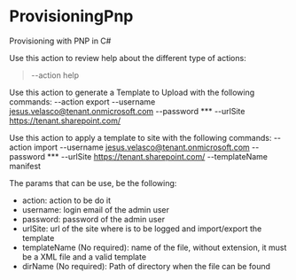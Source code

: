 # ProvisioningPnp
Provisioning with PNP in C#

Use this action to review help about the different type of actions:
> --action help

Use this action to generate a Template to Upload with the following commands:
--action export --username jesus.velasco@tenant.onmicrosoft.com --password *** --urlSite https://tenant.sharepoint.com/

Use this action to apply a template to site with the following commands:
--action import --username jesus.velasco@tenant.onmicrosoft.com --password *** --urlSite https://tenant.sharepoint.com/ --templateName manifest


The params that can be use, be the following:
 - action: action to be do it
 - username: login email of the admin user
 - password: password of the admin user
 - urlSite: url of the site where is to be logged and import/export the template
 - templateName (No required): name of the file, without extension, it must be a XML file and a valid template
 - dirName (No required): Path of directory when the file can be found
